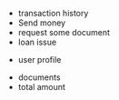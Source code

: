 + transaction history
+ Send money
+ request some document
+ loan issue
- user profile
+ documents
+ total amount

